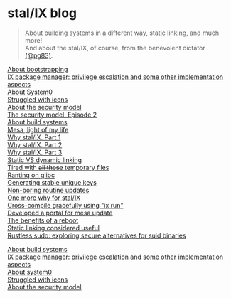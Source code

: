 # stal/IX blog

> About building systems in a different way, static linking, and much more!<br>
> And about the stal/IX, of course, from the benevolent dictator [(@pg83)](https://github.com/pg83).

[About bootstrapping](blog/1_About_bootstrapping.md)<br>
[IX package manager: privilege escalation and some other implementation aspects](blog/2_IX_pm.md)<br>
[About System0](blog/3_System0.md)<br>
[Struggled with icons](blog/4_Icons.md)<br>
[About the security model](blog/5_Security_model.md)<br>
[The security model. Episode 2](blog/Security_model2.md)<br>
[About build systems](blog/Build_systems.md)<br>
[Mesa, light of my life](blog/Mesa.md)<br>
[Why stal/IX. Part 1](blog/Stalix1.md)<br>
[Why stal/IX. Part 2](blog/Stalix2.md)<br>
[Why stal/IX. Part 3](blog/Stalix3.md)<br>
[Static VS dynamic linking](blog/Linking.md)<br>
[Tired with ~~all these~~ temporary files](blog/Temporary_files.md)<br>
[Ranting on glibc](blog/Glibc.md)<br>
[Generating stable unique keys](blog/Unique_keys.md)<br>
[Non-boring routine updates](blog/Updates.md)<br>
[One more why for stal/IX](blog/Stalix4.md)<br>
[Сross-compile gracefully using "ix run"](blog/IXrun.md)<br>
[Developed a portal for mesa update](blog/Portal.md)<br>
[The benefits of a reboot](blog/Reboot.md)<br>
[Static linking considered useful](blog/Static.md)<br>
[Rustless sudo: exploring secure alternatives for suid binaries](blog/22_Rustless_sudo.md)<br>

[About build systems](Build_systems.html)<br>
[IX package manager: privilege escalation and some other implementation aspects](IX_package_manager.html)<br>
[About system0](About_system0.html)<br>
[Struggled with icons](Struggled_with_icons.html)<br>
[About the security model](Security_model.html)<br>

